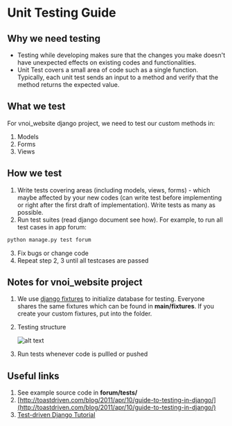 # Unit Testing Guide

## Why we need testing

- Testing while developing makes sure that the changes you make doesn't have unexpected effects on existing codes and functionalities.
- Unit Test covers a small area of code such as a single function. Typically, each unit test sends an input to a method and verify that the method returns the expected value.

## What we test
For vnoi_website django project, we need to test our custom methods in:

1. Models
2. Forms
3. Views


## How we test

1. Write tests covering areas (including models, views, forms) - which maybe affected by your new codes (can write test before implementing or right after the first draft of implementation). Write tests as many as possible.
2. Run test suites (read django document see how). For example, to run all test cases in app forum:
```bash
python manage.py test forum
```
3. Fix bugs or change code
4. Repeat step 2, 3 until all testcases are passed

## Notes for vnoi_website project

1. We use [django fixtures](http://django-testing-docs.readthedocs.org/en/latest/fixtures.html) to initialize database for testing. Everyone shares the same fixtures which can be found in **main/fixtures**. If you create your custom fixtures, put into the folder.
2. Testing structure

	![alt text](https://github.com/VNOI-Admin/vnoiwebsite/tree/master/documents/testing/test_structure.png	)

3. Run tests whenever code is pullled or pushed 

## Useful links
1. See example source code in **forum/tests/**
2. [http://toastdriven.com/blog/2011/apr/10/guide-to-testing-in-django/](http://toastdriven.com/blog/2011/apr/10/guide-to-testing-in-django/)
3. [Test-driven Django Tutorial](http://www.tdd-django-tutorial.com/)




